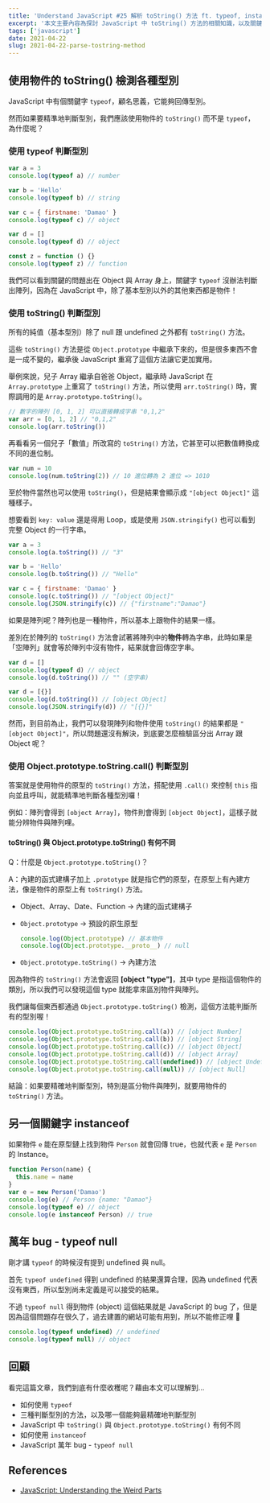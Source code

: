 ```yaml
---
title: 'Understand JavaScript #25 解析 toString() 方法 ft. typeof, instanceof'
excerpt: '本文主要內容為探討 JavaScript 中 toString() 方法的相關知識，以及關鍵字 typeof 和 instanceof 的使用。'
tags: ['javascript']
date: 2021-04-22
slug: 2021-04-22-parse-tostring-method
---
```


## 使用物件的 toString() 檢測各種型別

JavaScript 中有個關鍵字 `typeof`，顧名思義，它能夠回傳型別。

然而如果要精準地判斷型別，我們應該使用物件的 `toString()` 而不是 `typeof`，為什麼呢？

### 使用 typeof 判斷型別

```javascript
var a = 3
console.log(typeof a) // number

var b = 'Hello'
console.log(typeof b) // string

var c = { firstname: 'Damao' }
console.log(typeof c) // object

var d = []
console.log(typeof d) // object

const z = function () {}
console.log(typeof z) // function
```

我們可以看到關鍵的問題出在 Object 與 Array 身上，關鍵字 `typeof` 沒辦法判斷出陣列，因為在 JavaScript 中，除了基本型別以外的其他東西都是物件！

### 使用 toString() 判斷型別

所有的純值（基本型別）除了 null 跟 undefined 之外都有 `toString()` 方法。

這些 `toString()` 方法是從 `Object.prototype` 中繼承下來的，但是很多東西不會是一成不變的，繼承後 JavaScript 重寫了這個方法讓它更加實用。

舉例來說，兒子 Array 繼承自爸爸 Object，繼承時 JavaScript 在 `Array.prototype` 上重寫了 `toString()` 方法，所以使用 `arr.toString()` 時，實際調用的是 `Array.prototype.toString()`。

```javascript
// 數字的陣列 [0, 1, 2] 可以直接轉成字串 "0,1,2"
var arr = [0, 1, 2] // "0,1,2"
console.log(arr.toString())
```

再看看另一個兒子「數值」所改寫的 `toString()` 方法，它甚至可以把數值轉換成不同的進位制。

```javascript
var num = 10
console.log(num.toString(2)) // 10 進位轉為 2 進位 => 1010
```

至於物件當然也可以使用 `toString()`，但是結果會顯示成 `"[object Object]"` 這種樣子。

想要看到 `key: value` 還是得用 Loop，或是使用 `JSON.stringify()` 也可以看到完整 Object 的一行字串。

```javascript
var a = 3
console.log(a.toString()) // "3"

var b = 'Hello'
console.log(b.toString()) // "Hello"

var c = { firstname: 'Damao' }
console.log(c.toString()) // "[object Object]"
console.log(JSON.stringify(c)) // {"firstname":"Damao"}
```

如果是陣列呢？陣列也是一種物件，所以基本上跟物件的結果一樣。

差別在於陣列的 `toString()` 方法會試著將陣列中的**物件**轉為字串，此時如果是「空陣列」就會等於陣列中沒有物件，結果就會回傳空字串。

```javascript
var d = []
console.log(typeof d) // object
console.log(d.toString()) // "" (空字串)

var d = [{}]
console.log(d.toString()) // [object Object]
console.log(JSON.stringify(d)) // "[{}]"
```

然而，到目前為止，我們可以發現陣列和物件使用 `toString()` 的結果都是 `"[object Object]"`，所以問題還沒有解決，到底要怎麼檢驗區分出 Array 跟 Object 呢？

### 使用 Object.prototype.toString.call() 判斷型別

答案就是使用物件的原型的 `toString()` 方法，搭配使用 `.call()` 來控制 `this` 指向並且呼叫，就能精準地判斷各種型別囉！

例如：陣列會得到 `[object Array]`，物件則會得到 `[object Object]`，這樣子就能分辨物件與陣列哩。

#### toString() 與 Object.prototype.toString() 有何不同

Q：什麼是 `Object.prototype.toString()`？

A：內建的函式建構子加上 `.prototype` 就是指它們的原型，在原型上有內建方法，像是物件的原型上有 `toString()` 方法。

- Object、Array、Date、Function → 內建的函式建構子
- `Object.prototype` → 預設的原生原型

  ```javascript
  console.log(Object.prototype) // 基本物件
  console.log(Object.prototype.__proto__) // null
  ```

- `Object.prototype.toString()` → 內建方法

因為物件的 `toString()` 方法會返回 **[object "type"]**，其中 type 是指這個物件的類別，所以我們可以發現這個 type 就能拿來區別物件與陣列。

我們讓每個東西都通過 `Object.prototype.toString()` 檢測，這個方法能判斷所有的型別喔！

```javascript
console.log(Object.prototype.toString.call(a)) // [object Number]
console.log(Object.prototype.toString.call(b)) // [object String]
console.log(Object.prototype.toString.call(c)) // [object Object]
console.log(Object.prototype.toString.call(d)) // [object Array]
console.log(Object.prototype.toString.call(undefined)) // [object Undefined]
console.log(Object.prototype.toString.call(null)) // [object Null]
```

結論：如果要精確地判斷型別，特別是區分物件與陣列，就要用物件的 `toString()` 方法。

## 另一個關鍵字 instanceof

如果物件 `e` 能在原型鏈上找到物件 `Person` 就會回傳 true，也就代表 `e` 是 `Person` 的 Instance。

```javascript
function Person(name) {
  this.name = name
}
var e = new Person('Damao')
console.log(e) // Person {name: "Damao"}
console.log(typeof e) // object
console.log(e instanceof Person) // true
```

## 萬年 bug - typeof null

剛才講 `typeof` 的時候沒有提到 undefined 與 null。

首先 `typeof undefined` 得到 undefined 的結果還算合理，因為 undefined 代表沒有東西，所以型別尚未定義是可以接受的結果。

不過 `typeof null` 得到物件 (object) 這個結果就是 JavaScript 的 bug 了，但是因為這個問題存在很久了，過去建置的網站可能有用到，所以不能修正哩 🤔

```javascript
console.log(typeof undefined) // undefined
console.log(typeof null) // object
```

## 回顧

看完這篇文章，我們到底有什麼收穫呢？藉由本文可以理解到…

- 如何使用 `typeof`
- 三種判斷型別的方法，以及哪一個能夠最精確地判斷型別
- JavaScript 中 `toString()` 與 `Object.prototype.toString()` 有何不同
- 如何使用 `instanceof`
- JavaScript 萬年 bug - `typeof null`

## References

- [JavaScript: Understanding the Weird Parts](https://www.udemy.com/course/understand-javascript/)
